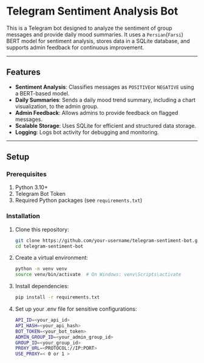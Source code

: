 # Telegram Sentiment Analysis Bot

This is a Telegram bot designed to analyze the sentiment of group messages and provide daily mood summaries. It uses a `Persian`(`Farsi`) BERT model for sentiment analysis, stores data in a SQLite database, and supports admin feedback for continuous improvement.

---

## Features

- **Sentiment Analysis**: Classifies messages as `POSITIVE`or `NEGATIVE` using a BERT-based model.
- **Daily Summaries**: Sends a daily mood trend summary, including a chart visualization, to the admin group.
- **Admin Feedback**: Allows admins to provide feedback on flagged messages.
- **Scalable Storage**: Uses SQLite for efficient and structured data storage.
- **Logging**: Logs bot activity for debugging and monitoring.

---

## Setup

### Prerequisites
1. Python 3.10+
2. Telegram Bot Token
3. Required Python packages (see `requirements.txt`)

### Installation
1. Clone this repository:
   ```bash
   git clone https://github.com/your-username/telegram-sentiment-bot.git
   cd telegram-sentiment-bot

2. Create a virtual environment:
   ```bash
   python -m venv venv
   source venv/bin/activate  # On Windows: venv\Scripts\activate

3. Install dependencies:
   ```bash
   pip install -r requirements.txt

4. Set up your .env file for sensitive configurations:
   ```bash
   API_ID=<your_api_id>
   API_HASH=<your_api_hash>
   BOT_TOKEN=<your_bot_token>
   ADMIN_GROUP_ID=<your_admin_group_id>
   GROUP_ID=<your_group_id>
   PROXY_URL=<PROTOCOL://IP:PORT>
   USE_PROXY=< 0 or 1 >

